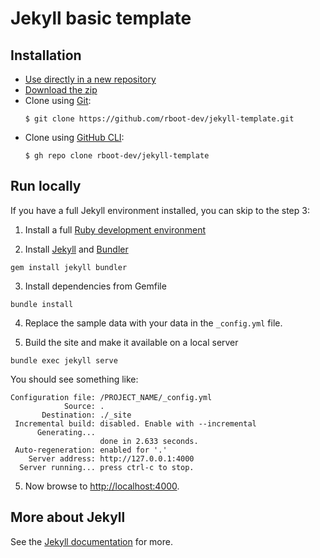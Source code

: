 # Jekyll basic template

## Installation
- [Use directly in a new repository](https://github.com/rboot-dev/jekyll-template/generate)
- [Download the zip](https://github.com/rboot-dev/jekyll-template/archive/main.zip)
- Clone using [Git](https://git-scm.com/):
  ````
  $ git clone https://github.com/rboot-dev/jekyll-template.git
  ````
- Clone using [GitHub CLI](https://cli.github.com/):
  ````
  $ gh repo clone rboot-dev/jekyll-template
  ````

## Run locally

If you have a full Jekyll environment installed, you can skip to the step 3:

1. Install a full [Ruby development environment](https://jekyllrb.com/docs/installation/)

2. Install [Jekyll](https://jekyllrb.com/docs/ruby-101/#bundler) and [Bundler](https://jekyllrb.com/docs/ruby-101/#gems)

```
gem install jekyll bundler
```

3. Install dependencies from Gemfile

```
bundle install
```

4. Replace the sample data with your data in the `_config.yml` file.

5. Build the site and make it available on a local server

```
bundle exec jekyll serve
```

You should see something like:
```
Configuration file: /PROJECT_NAME/_config.yml
            Source: .
       Destination: ./_site
 Incremental build: disabled. Enable with --incremental
      Generating...
                    done in 2.633 seconds.
 Auto-regeneration: enabled for '.'
    Server address: http://127.0.0.1:4000
  Server running... press ctrl-c to stop.
```

5. Now browse to [http://localhost:4000](http://localhost:4000).

## More about Jekyll
See the [Jekyll documentation](https://jekyllrb.com/docs/) for more.